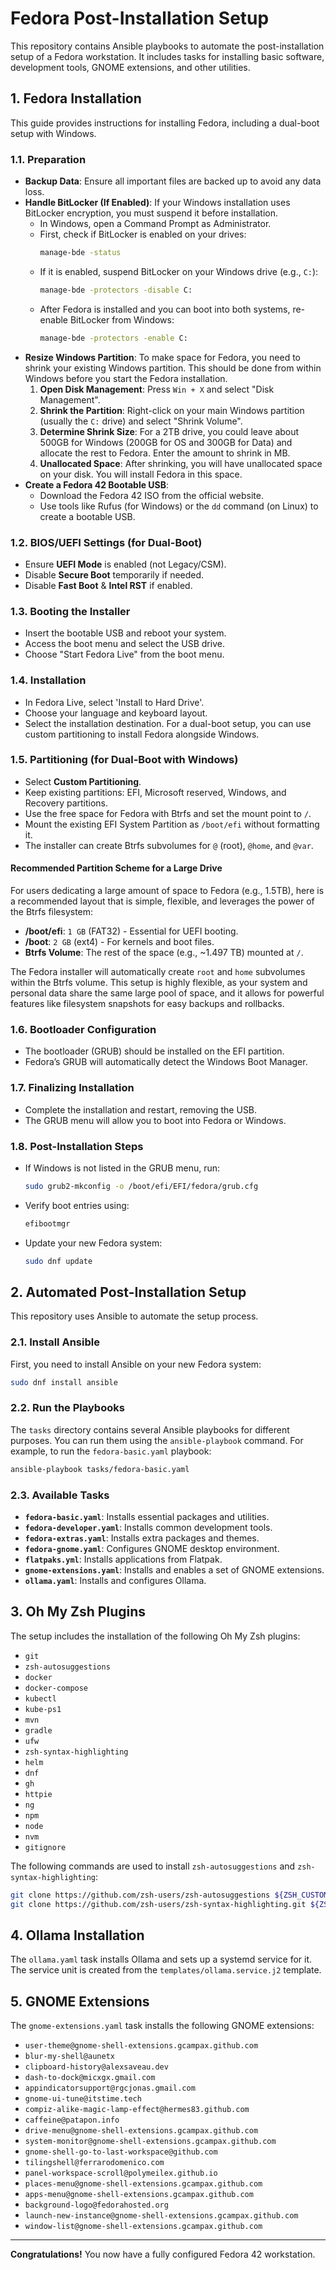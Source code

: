 # Fedora Post-Installation Setup

This repository contains Ansible playbooks to automate the post-installation setup of a Fedora workstation. It includes tasks for installing basic software, development tools, GNOME extensions, and other utilities.

## 1. Fedora Installation

This guide provides instructions for installing Fedora, including a dual-boot setup with Windows.

### 1.1. Preparation

- **Backup Data**: Ensure all important files are backed up to avoid any data loss.
- **Handle BitLocker (If Enabled)**: If your Windows installation uses BitLocker encryption, you must suspend it before installation.
  - In Windows, open a Command Prompt as Administrator.
  - First, check if BitLocker is enabled on your drives:
    ```sh
    manage-bde -status
    ```
  - If it is enabled, suspend BitLocker on your Windows drive (e.g., `C:`):
    ```sh
    manage-bde -protectors -disable C:
    ```
  - After Fedora is installed and you can boot into both systems, re-enable BitLocker from Windows:
    ```sh
    manage-bde -protectors -enable C:
    ```
- **Resize Windows Partition**: To make space for Fedora, you need to shrink your existing Windows partition. This should be done from within Windows before you start the Fedora installation.
  1.  **Open Disk Management**: Press `Win + X` and select "Disk Management".
  2.  **Shrink the Partition**: Right-click on your main Windows partition (usually the `C:` drive) and select "Shrink Volume".
  3.  **Determine Shrink Size**: For a 2TB drive, you could leave about 500GB for Windows (200GB for OS and 300GB for Data) and allocate the rest to Fedora. Enter the amount to shrink in MB.
  4.  **Unallocated Space**: After shrinking, you will have unallocated space on your disk. You will install Fedora in this space.
- **Create a Fedora 42 Bootable USB**:
  - Download the Fedora 42 ISO from the official website.
  - Use tools like Rufus (for Windows) or the `dd` command (on Linux) to create a bootable USB.

### 1.2. BIOS/UEFI Settings (for Dual-Boot)

- Ensure **UEFI Mode** is enabled (not Legacy/CSM).
- Disable **Secure Boot** temporarily if needed.
- Disable **Fast Boot** & **Intel RST** if enabled.

### 1.3. Booting the Installer

- Insert the bootable USB and reboot your system.
- Access the boot menu and select the USB drive.
- Choose "Start Fedora Live" from the boot menu.

### 1.4. Installation

- In Fedora Live, select 'Install to Hard Drive'.
- Choose your language and keyboard layout.
- Select the installation destination. For a dual-boot setup, you can use custom partitioning to install Fedora alongside Windows.

### 1.5. Partitioning (for Dual-Boot with Windows)

- Select **Custom Partitioning**.
- Keep existing partitions: EFI, Microsoft reserved, Windows, and Recovery partitions.
- Use the free space for Fedora with Btrfs and set the mount point to `/`.
- Mount the existing EFI System Partition as `/boot/efi` without formatting it.
- The installer can create Btrfs subvolumes for `@` (root), `@home`, and `@var`.

#### Recommended Partition Scheme for a Large Drive

For users dedicating a large amount of space to Fedora (e.g., 1.5TB), here is a recommended layout that is simple, flexible, and leverages the power of the Btrfs filesystem:

*   **/boot/efi**: `1 GB` (FAT32) - Essential for UEFI booting.
*   **/boot**: `2 GB` (ext4) - For kernels and boot files.
*   **Btrfs Volume**: The rest of the space (e.g., ~1.497 TB) mounted at `/`.

The Fedora installer will automatically create `root` and `home` subvolumes within the Btrfs volume. This setup is highly flexible, as your system and personal data share the same large pool of space, and it allows for powerful features like filesystem snapshots for easy backups and rollbacks.

### 1.6. Bootloader Configuration

- The bootloader (GRUB) should be installed on the EFI partition.
- Fedora’s GRUB will automatically detect the Windows Boot Manager.

### 1.7. Finalizing Installation

- Complete the installation and restart, removing the USB.
- The GRUB menu will allow you to boot into Fedora or Windows.

### 1.8. Post-Installation Steps

- If Windows is not listed in the GRUB menu, run:
  ```sh
  sudo grub2-mkconfig -o /boot/efi/EFI/fedora/grub.cfg
  ```
- Verify boot entries using:
  ```sh
  efibootmgr
  ```
- Update your new Fedora system:
  ```sh
  sudo dnf update
  ```

## 2. Automated Post-Installation Setup

This repository uses Ansible to automate the setup process.

### 2.1. Install Ansible

First, you need to install Ansible on your new Fedora system:

```sh
sudo dnf install ansible
```

### 2.2. Run the Playbooks

The `tasks` directory contains several Ansible playbooks for different purposes. You can run them using the `ansible-playbook` command. For example, to run the `fedora-basic.yaml` playbook:

```sh
ansible-playbook tasks/fedora-basic.yaml
```

### 2.3. Available Tasks

- **`fedora-basic.yaml`**: Installs essential packages and utilities.
- **`fedora-developer.yaml`**: Installs common development tools.
- **`fedora-extras.yaml`**: Installs extra packages and themes.
- **`fedora-gnome.yaml`**: Configures GNOME desktop environment.
- **`flatpaks.yml`**: Installs applications from Flatpak.
- **`gnome-extensions.yaml`**: Installs and enables a set of GNOME extensions.
- **`ollama.yaml`**: Installs and configures Ollama.

## 3. Oh My Zsh Plugins

The setup includes the installation of the following Oh My Zsh plugins:
- `git`
- `zsh-autosuggestions`
- `docker`
- `docker-compose`
- `kubectl`
- `kube-ps1`
- `mvn`
- `gradle`
- `ufw`
- `zsh-syntax-highlighting`
- `helm`
- `dnf`
- `gh`
- `httpie`
- `ng`
- `npm`
- `node`
- `nvm`
- `gitignore`

The following commands are used to install `zsh-autosuggestions` and `zsh-syntax-highlighting`:
```sh
git clone https://github.com/zsh-users/zsh-autosuggestions ${ZSH_CUSTOM:-~/.oh-my-zsh/custom}/plugins/zsh-autosuggestions
git clone https://github.com/zsh-users/zsh-syntax-highlighting.git ${ZSH_CUSTOM:-~/.oh-my-zsh/custom}/plugins/zsh-syntax-highlighting
```

## 4. Ollama Installation

The `ollama.yaml` task installs Ollama and sets up a systemd service for it. The service unit is created from the `templates/ollama.service.j2` template.

## 5. GNOME Extensions

The `gnome-extensions.yaml` task installs the following GNOME extensions:
- `user-theme@gnome-shell-extensions.gcampax.github.com`
- `blur-my-shell@aunetx`
- `clipboard-history@alexsaveau.dev`
- `dash-to-dock@micxgx.gmail.com`
- `appindicatorsupport@rgcjonas.gmail.com`
- `gnome-ui-tune@itstime.tech`
- `compiz-alike-magic-lamp-effect@hermes83.github.com`
- `caffeine@patapon.info`
- `drive-menu@gnome-shell-extensions.gcampax.github.com`
- `system-monitor@gnome-shell-extensions.gcampax.github.com`
- `gnome-shell-go-to-last-workspace@github.com`
- `tilingshell@ferrarodomenico.com`
- `panel-workspace-scroll@polymeilex.github.io`
- `places-menu@gnome-shell-extensions.gcampax.github.com`
- `apps-menu@gnome-shell-extensions.gcampax.github.com`
- `background-logo@fedorahosted.org`
- `launch-new-instance@gnome-shell-extensions.gcampax.github.com`
- `window-list@gnome-shell-extensions.gcampax.github.com`

---

**Congratulations!** You now have a fully configured Fedora 42 workstation.
